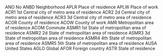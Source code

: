 ANO		No
ANBD	Neighborhood
APLR	Place of residence
APLW	Place of work
ACR1	1st Central city of metro area of residence
ACR2	2d Central city of metro area of residence
ACR3	3d Central city of metro area of residence
ACOR	County of residence
ACOW	County of work
AMR		Metropolitan area of residence
ACOM 	Commute
ASMR1	1st State of metropolitan area of residence
ASMR2	2d State of metropolitan area of residence
ASMR3	3d State of metropolitan area of residence
ASMR4	4th State of metropolitan area of residence
ASMR5	5th State of metropolitan area of residence
AUSA	United States
AGLO	Global
AFOR	Foreign country
ASTR	State of residence